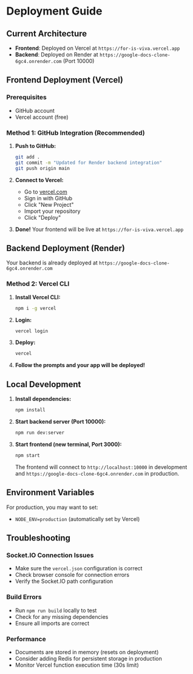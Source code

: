 # Deployment Guide

## Current Architecture

- **Frontend**: Deployed on Vercel at `https://for-is-viva.vercel.app`
- **Backend**: Deployed on Render at `https://google-docs-clone-6gc4.onrender.com` (Port 10000)

## Frontend Deployment (Vercel)

### Prerequisites

- GitHub account
- Vercel account (free)

### Method 1: GitHub Integration (Recommended)

1. **Push to GitHub:**

   ```bash
   git add .
   git commit -m "Updated for Render backend integration"
   git push origin main
   ```

2. **Connect to Vercel:**

   - Go to [vercel.com](https://vercel.com)
   - Sign in with GitHub
   - Click "New Project"
   - Import your repository
   - Click "Deploy"

3. **Done!** Your frontend will be live at `https://for-is-viva.vercel.app`

## Backend Deployment (Render)

Your backend is already deployed at `https://google-docs-clone-6gc4.onrender.com`

### Method 2: Vercel CLI

1. **Install Vercel CLI:**

   ```bash
   npm i -g vercel
   ```

2. **Login:**

   ```bash
   vercel login
   ```

3. **Deploy:**

   ```bash
   vercel
   ```

4. **Follow the prompts and your app will be deployed!**

## Local Development

1. **Install dependencies:**

   ```bash
   npm install
   ```

2. **Start backend server (Port 10000):**

   ```bash
   npm run dev:server
   ```

3. **Start frontend (new terminal, Port 3000):**
   ```bash
   npm start
   ```

   The frontend will connect to `http://localhost:10000` in development and `https://google-docs-clone-6gc4.onrender.com` in production.

## Environment Variables

For production, you may want to set:

- `NODE_ENV=production` (automatically set by Vercel)

## Troubleshooting

### Socket.IO Connection Issues

- Make sure the `vercel.json` configuration is correct
- Check browser console for connection errors
- Verify the Socket.IO path configuration

### Build Errors

- Run `npm run build` locally to test
- Check for any missing dependencies
- Ensure all imports are correct

### Performance

- Documents are stored in memory (resets on deployment)
- Consider adding Redis for persistent storage in production
- Monitor Vercel function execution time (30s limit)
